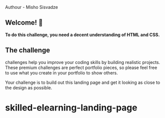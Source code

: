 Authour - Misho Sisvadze

## Welcome! 👋

**To do this challenge, you need a decent understanding of HTML and CSS.**

## The challenge
challenges help you improve your coding skills by building realistic projects. These premium challenges are perfect portfolio pieces, so please feel free to use what you create in your portfolio to show others.

Your challenge is to build out this landing page and get it looking as close to the design as possible.

# skilled-elearning-landing-page
